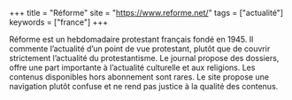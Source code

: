 +++
title = "Réforme"
site = "https://www.reforme.net/"
tags = ["actualité"]
keywords = ["france"]
+++

Réforme est un hebdomadaire protestant français fondé en 1945. Il commente l’actualité d’un point de vue protestant, plutôt que de couvrir strictement l’actualité du protestantisme. Le journal propose des dossiers, offre une part importante à l’actualité culturelle et aux religions. Les contenus disponibles hors abonnement sont rares. Le site propose une navigation plutôt confuse et ne rend pas justice à la qualité des contenus.
